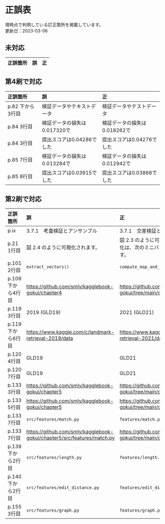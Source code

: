 # 正誤表

現時点で判明している訂正箇所を掲載しています。  
更新日：2023-03-06

## 未対応

| 正誤箇所 | 誤 |  正 |  
| :--- | :--- |:--- |

## 第4刷で対応

| 正誤箇所 | 誤 |  正 |  
| :--- | :--- |:--- |
| p.82 下から3行目 | 検証データやテキストデータ | 検証データやテストデータ |
| p.84 3行目 | 検証データの損失は0.017320で | 検証データの損失は0.018262で |
| p.84 3行目 | 提出スコアは0.04286でした | 提出スコアは0.04276でした |
| p.85 7行目 | 検証データの損失は0.013284で | 検証データの損失は0.012942で |
| p.85 8行目 | 提出スコアは0.03915でした | 提出スコアは0.03868でした |

## 第2刷で対応

| 正誤箇所 | 誤 |  正 |  
| :--- | :--- |:--- |
| p.ⅸ | 3.7.1　考査検証とアンサンブル | 3.7.1　交差検証とアンサンブル |
| p.21 1行目 | 図 2.4 のように可視化されます。 | 図 2.3 のように可視化されます。なおこの可視化は、次のミニバッチの処理も含めた結果です。 |
| p.101 2行目 | `extract_vectors()` | `compute_map_and_print()` |
| p.109 下から4行目 | https://github.com/smly/kagglebook-gokui/chapter4 | https://github.com/smly/kaggle-book-gokui/tree/main/chapter4 |
| p.119 3行目 | 2019 (GLD19) | 2021 (GLD21) |
| p.119 下から6行目 | https://www.kaggle.com/c/landmark-retrieval-2019/data | https://www.kaggle.com/c/landmark-retrieval-2021/data |
| p.120 4行目 | GLD19 | GLD21 |
| p.120 7行目 | GLD19 | GLD21 |
| p.133 3行目 | https://github.com/smly/kagglebook-gokui/chapter5 | https://github.com/smly/kaggle-book-gokui/tree/main/chapter5 |
| p.133 5行目 | https://github.com/smly/kagglebook-gokui/chapter5 | https://github.com/smly/kaggle-book-gokui/tree/main/chapter5 |
| p.133 7行目 | `src/features/match.py` | `features/match.py` |
| p.133 7行目 | https://github.com/smly/kagglebook-gokui/chapter5/src/features/match.py | https://github.com/smly/kaggle-book-gokui/tree/main/chapter5/features/match.py |
| p.139 下から2行目 | `src/features/length.py` | `features/length.py` |
| p.140 下から2行目 | `src/features/edit_distance.py` | `features/edit_distance.py` |
| p.155 3行目 | `src/features/graph.py` | `features/graph.py` |
